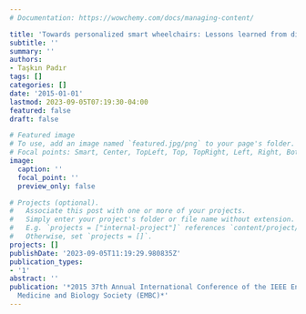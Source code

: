 ```yaml
---
# Documentation: https://wowchemy.com/docs/managing-content/

title: 'Towards personalized smart wheelchairs: Lessons learned from discovery interviews'
subtitle: ''
summary: ''
authors:
- Taşkın Padır
tags: []
categories: []
date: '2015-01-01'
lastmod: 2023-09-05T07:19:30-04:00
featured: false
draft: false

# Featured image
# To use, add an image named `featured.jpg/png` to your page's folder.
# Focal points: Smart, Center, TopLeft, Top, TopRight, Left, Right, BottomLeft, Bottom, BottomRight.
image:
  caption: ''
  focal_point: ''
  preview_only: false

# Projects (optional).
#   Associate this post with one or more of your projects.
#   Simply enter your project's folder or file name without extension.
#   E.g. `projects = ["internal-project"]` references `content/project/deep-learning/index.md`.
#   Otherwise, set `projects = []`.
projects: []
publishDate: '2023-09-05T11:19:29.980835Z'
publication_types:
- '1'
abstract: ''
publication: '*2015 37th Annual International Conference of the IEEE Engineering in
  Medicine and Biology Society (EMBC)*'
---
```

